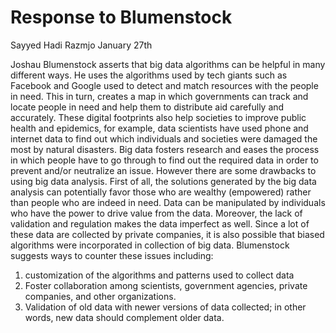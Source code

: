 # Response to Blumenstock
Sayyed Hadi Razmjo
January 27th

Joshau Blumenstock asserts that big data algorithms can be helpful in many different ways. He uses the algorithms used by tech giants such as Facebook and Google used to detect and match resources with the people in need. This in turn, creates a map in which governments can track and locate people in need and help them to distribute aid carefully and accurately. These digital footprints also help societies to improve public health and epidemics, for example, data scientists have used phone and internet data to find out which individuals and societies were damaged the most by natural disasters. Big data fosters research and eases the process in which people have to go through to find out the required data in order to prevent and/or neutralize an issue. 
However there are some drawbacks to using big data analysis. First of all, the solutions generated by the big data analysis can potentially favor those who are wealthy (empowered) rather than people who are indeed in need. Data can be manipulated by individuals who have the power to drive value from the data. Moreover, the lack of validation and regulation makes the data imperfect as well. Since a lot of these data are collected by private companies, it is also possible that biased algorithms were incorporated in collection of big data. 
Blumenstock suggests ways to counter these issues including:
1. customization of the algorithms and patterns used to collect data
2. Foster collaboration among scientists, government agencies, private companies, and other organizations. 
3. Validation of old data with newer versions of data collected; in other words, new data should complement older data. 

